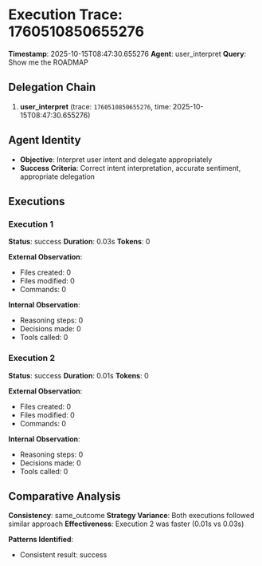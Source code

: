 # Execution Trace: 1760510850655276

**Timestamp**: 2025-10-15T08:47:30.655276
**Agent**: user_interpret
**Query**: Show me the ROADMAP

## Delegation Chain

1. **user_interpret** (trace: `1760510850655276`, time: 2025-10-15T08:47:30.655276)

## Agent Identity

- **Objective**: Interpret user intent and delegate appropriately
- **Success Criteria**: Correct intent interpretation, accurate sentiment, appropriate delegation

## Executions

### Execution 1

**Status**: success
**Duration**: 0.03s
**Tokens**: 0

**External Observation**:
- Files created: 0
- Files modified: 0
- Commands: 0

**Internal Observation**:
- Reasoning steps: 0
- Decisions made: 0
- Tools called: 0

### Execution 2

**Status**: success
**Duration**: 0.01s
**Tokens**: 0

**External Observation**:
- Files created: 0
- Files modified: 0
- Commands: 0

**Internal Observation**:
- Reasoning steps: 0
- Decisions made: 0
- Tools called: 0

## Comparative Analysis

**Consistency**: same_outcome
**Strategy Variance**: Both executions followed similar approach
**Effectiveness**: Execution 2 was faster (0.01s vs 0.03s)

**Patterns Identified**:

- Consistent result: success
